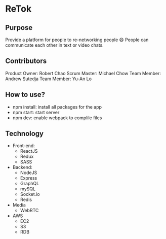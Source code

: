 # ReTok

## Purpose
Provide a platform for people to re-networking people :smile:
People can communicate each other in text or video chats.

## Contributors
Product Owner: Robert Chao
Scrum Master: Michael Chow
Team Member: Andrew Sutedja
Team Member: Yu-An Lo

## How to use?
- npm install: install all packages for the app
- npm start: start server
- npm dev: enable webpack to complile files

## Technology
- Front-end: 
  * ReactJS
  * Redux
  * SASS
- Backend:
  * NodeJS
  * Express
  * GraphQL
  * mySQL
  * Socket.io
  * Redis
- Media
  * WebRTC
- AWS
  * EC2
  * S3
  * RDB
